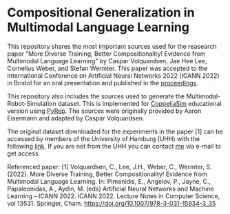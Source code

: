 # Compositional Generalization in Multimodal Language Learning

This repository shares the most important sources used for the reasearch paper "More Diverse Training, Better Compositionality! Evidence from Multimodal Language Learning" by Caspar Volquardsen, Jae Hee Lee, Cornelius Weber, and Stefan Wermter. This paper was accepted to the International Conference on Artificial Neural Networks 2022 (ICANN 2022) in Bristol for an oral presentation and published in the [proceedings](https://doi.org/10.1007/978-3-031-15934-3_35 "DOI").

This repository also includes the sources used to generate the Multimodal-Robot-Simulation dataset. This is implemented for [CoppeliaSim](https://www.coppeliarobotics.com "CoppeliaSim") educational version using [PyRep](https://github.com/stepjam/PyRep "PyRep GitHub"). The sources were originally provided by Aaron Eisermann and adapted by Caspar Volquardsen.

The original dataset downloaded for the experiments in the paper [1] can be accessed by members of the University of Hamburg (UHH) with the following [link](https://unihamburgde-my.sharepoint.com/:u:/g/personal/caspar_volquardsen_studium_uni-hamburg_de/EQiwFjBtBv9ClUW_429NZp0Byw79Pto7hFXSRJkXqlF_Pg?e=qgMWag "OneDrive"). If you are not from the UHH you can contact [me](caspar.volquardsen@uni-hamburg.de "caspar.volquardsen@uni-hamburg.de") via e-mail to get access.  

Referenced paper:
[1] Volquardsen, C., Lee, J.H., Weber, C., Wermter, S. (2022). More Diverse Training, Better Compositionality! Evidence from Multimodal Language    Learning. In: Pimenidis, E., Angelov, P., Jayne, C., Papaleonidas, A., Aydin, M. (eds) Artificial Neural Networks and Machine Learning – ICANN 2022. ICANN 2022. Lecture Notes in Computer Science, vol 13531. Springer, Cham. https://doi.org/10.1007/978-3-031-15934-3_35
